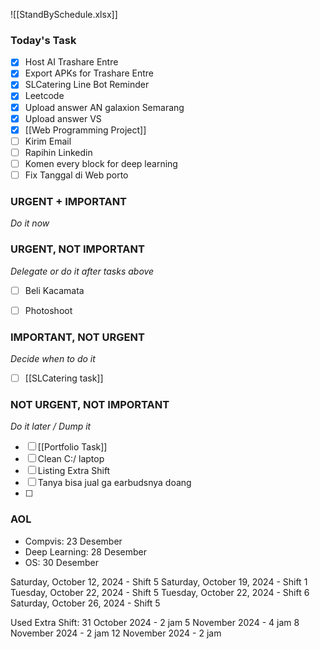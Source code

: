 []()![[StandBySchedule.xlsx]]
### Today's Task
- [x] Host AI Trashare Entre
- [x] Export APKs for Trashare Entre
- [x] SLCatering Line Bot Reminder
- [x] Leetcode
- [x] Upload answer AN galaxion Semarang
- [x] Upload answer VS
- [x] [[Web Programming Project]]
- [ ] Kirim Email
- [ ] Rapihin Linkedin
- [ ] Komen every block for deep learning
- [ ] Fix Tanggal di Web porto

### URGENT + IMPORTANT
*Do it now*

### URGENT, NOT IMPORTANT
*Delegate or do it after tasks above*
- [ ] Beli Kacamata
- [ ] Photoshoot


### IMPORTANT, NOT URGENT
*Decide when to do it*
- [ ] [[SLCatering task]]

### NOT URGENT, NOT IMPORTANT
*Do it later / Dump it*
- [ ] [[Portfolio Task]]
- [ ] Clean C:/ laptop
- [ ] Listing Extra Shift
- [ ] Tanya bisa jual ga earbudsnya doang
- [ ] 


### AOL
- Compvis: 23 Desember
- Deep Learning: 28 Desember
- OS: 30 Desember


Saturday, October 12, 2024 - Shift 5
Saturday, October 19, 2024 - Shift 1  
Tuesday, October 22, 2024 - Shift 5
Tuesday, October 22, 2024 - Shift 6
Saturday, October 26, 2024 - Shift 5

Used Extra Shift:
31 October 2024 - 2 jam
5 November 2024 - 4 jam
8 November 2024 - 2 jam
12 November 2024 - 2 jam
